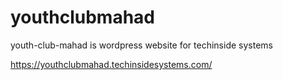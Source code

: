 # youthclubmahad
youth-club-mahad is wordpress website for techinside systems

https://youthclubmahad.techinsidesystems.com/
